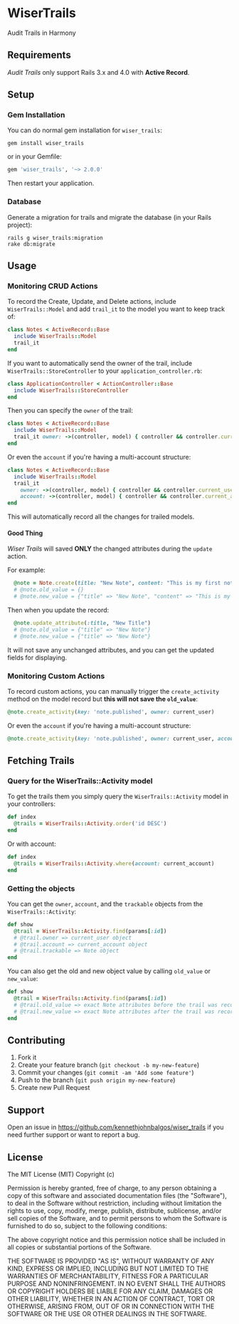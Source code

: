 # WiserTrails

Audit Trails in Harmony

## Requirements

_Audit Trails_ only support Rails 3.x and 4.0 with **Active Record**.

## Setup

### Gem Installation

You can do normal gem installation for `wiser_trails`:

    gem install wiser_trails

or in your Gemfile:

```ruby
gem 'wiser_trails', '~> 2.0.0'
```

Then restart your application.

### Database

Generate a migration for trails and migrate the database (in your Rails project):

    rails g wiser_trails:migration
    rake db:migrate

## Usage

### Monitoring CRUD Actions

To record the Create, Update, and Delete actions, include `WiserTrails::Model` and add `trail_it` to the model you want to keep track of:

```ruby
class Notes < ActiveRecord::Base
  include WiserTrails::Model
  trail_it
end
```

If you want to automatically send the owner of the trail, include `WiserTrails::StoreController` to your `application_controller.rb`:

```ruby
class ApplicationController < ActionController::Base
  include WiserTrails::StoreController
end
```

Then you can specify the `owner` of the trail:

```ruby
class Notes < ActiveRecord::Base
  include WiserTrails::Model
  trail_it owner: ->(controller, model) { controller && controller.current_user }
end
```

Or even the `account` if you're having a multi-account structure:

```ruby
class Notes < ActiveRecord::Base
  include WiserTrails::Model
  trail_it
    owner: ->(controller, model) { controller && controller.current_user },
    account: ->(controller, model) { controller && controller.current_account }
end
```

This will automatically record all the changes for trailed models.

#### Good Thing

_Wiser Trails_ will saved **ONLY** the changed attributes during the `update` action.

For example:

```ruby
  @note = Note.create(title: "New Note", content: "This is my first note.")
  # @note.old_value = {}
  # @note.new_value = {"title" => "New Note", "content" => "This is my first note."}
```

Then when you update the record:

```ruby
  @note.update_attribute(:title, "New Title")
  # @note.old_value = {"title" => "New Note"}
  # @note.new_value = {"title" => "New Note"}
```

It will not save any unchanged attributes, and you can get the updated fields for displaying.

### Monitoring Custom Actions

To record custom actions, you can manually trigger the `create_activity` method on the model record but **this will not save the `old_value`**:

```ruby
@note.create_activity(key: 'note.published', owner: current_user)
```

Or even the `account` if you're having a multi-account structure:

```ruby
@note.create_activity(key: 'note.published', owner: current_user, account: current_account)
```

## Fetching Trails

### Query for the WiserTrails::Activity model
To get the trails them you simply query the `WiserTrails::Activity` model in your controllers:

```ruby
def index
  @trails = WiserTrails::Activity.order('id DESC')
end
```

Or with account:

```ruby
def index
  @trails = WiserTrails::Activity.where(account: current_account)
end
```

### Getting the objects

You can get the `owner`, `account`, and the `trackable` objects from the `WiserTrails::Activity`:

```ruby
def show
  @trail = WiserTrails::Activity.find(params[:id])
  # @trail.owner => current_user object
  # @trail.account => current_account object
  # @trail.trackable => Note object
end
```

You can also get the old and new object value by calling `old_value` or `new_value`:

```ruby
def show
  @trail = WiserTrails::Activity.find(params[:id])
  # @trail.old_value => exact Note attributes before the trail was recorded
  # @trail.new_value => exact Note attributes after the trail was recorded
end
```

## Contributing

1. Fork it
2. Create your feature branch (`git checkout -b my-new-feature`)
3. Commit your changes (`git commit -am 'Add some feature'`)
4. Push to the branch (`git push origin my-new-feature`)
5. Create new Pull Request

## Support
Open an issue in https://github.com/kennethjohnbalgos/wiser_trails if you need further support or want to report a bug.

## License

The MIT License (MIT) Copyright (c) <year> <copyright holders>

Permission is hereby granted, free of charge, to any person obtaining a copy of this software and associated documentation files (the "Software"), to deal in the Software without restriction, including without limitation the rights to use, copy, modify, merge, publish, distribute, sublicense, and/or sell copies of the Software, and to permit persons to whom the Software is furnished to do so, subject to the following conditions:

The above copyright notice and this permission notice shall be included in all copies or substantial portions of the Software.

THE SOFTWARE IS PROVIDED "AS IS", WITHOUT WARRANTY OF ANY KIND, EXPRESS OR IMPLIED, INCLUDING BUT NOT LIMITED TO THE WARRANTIES OF MERCHANTABILITY, FITNESS FOR A PARTICULAR PURPOSE AND NONINFRINGEMENT. IN NO EVENT SHALL THE AUTHORS OR COPYRIGHT HOLDERS BE LIABLE FOR ANY CLAIM, DAMAGES OR OTHER LIABILITY, WHETHER IN AN ACTION OF CONTRACT, TORT OR OTHERWISE, ARISING FROM, OUT OF OR IN CONNECTION WITH THE SOFTWARE OR THE USE OR OTHER DEALINGS IN THE SOFTWARE.
